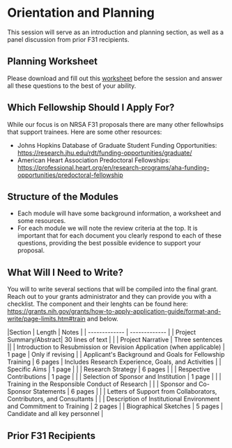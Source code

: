 # Orientation and Planning

This session will serve as an introduction and planning section, as well as a panel discussion from prior F31 recipients.

## Planning Worksheet

Please download and fill out this [worksheet](Documents/Planning.docx) before the session and answer all these questions to the best of your ability.

## Which Fellowship Should I Apply For?

While our focus is on NRSA F31 proposals there are many other fellowhsips that support trainees.  Here are some other resources:

* Johns Hopkins Database of Graduate Student Funding Opportunities: https://research.jhu.edu/rdt/funding-opportunities/graduate/
* American Heart Association Predoctoral Fellowships: https://professional.heart.org/en/research-programs/aha-funding-opportunities/predoctoral-fellowship 

## Structure of the Modules

* Each module will have some background information, a worksheet and some resources.
* For each module we will note the review criteria at the top.  It is important that for each document you clearly respond to each of these questions, providing the best possible evidence to support your proposal.

## What Will I Need to Write?

You will to write several sections that will be compiled into the final grant.  Reach out to your grants administrator and they can provide you with a checklist.  The component and their lenghts can be found here: https://grants.nih.gov/grants/how-to-apply-application-guide/format-and-write/page-limits.htm#train and below.


|Section | Length | Notes |
| ------------- | ------------- |
| Project Summary/Abstract| 30 lines of text | |
| Project Narrative	| Three sentences || 
| Introduction to Resubmission or Revision Application (when applicable) | 1 page | Only if revising | 
| Applicant's Background and Goals for Fellowship Training | 6 pages | Includes Research Experience, Goals, and Activities |
| Specific Aims	| 1 page | | 
| Research Strategy	| 6 pages | | 
| Respective Contributions	| 1 page | | 
| Selection of Sponsor and Institution	| 1 page | | 
| Training in the Responsible Conduct of Research	| | 
| Sponsor and Co-Sponsor Statements	| 6 pages | | 
| Letters of Support from Collaborators, Contributors, and Consultants	 | | 
| Description of Institutional Environment and Commitment to Training | 2 pages | 
| Biographical Sketches | 5 pages | Candidate and all key personnel |  	


## Prior F31 Recipients

